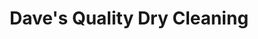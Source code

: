 ---
title: "Dave's Quality Dry Cleaning"
url: /nashua/daves-quality-dry-cleaning-main-dunstable-road/
shop: laundry
---